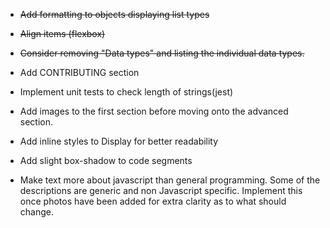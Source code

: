 - ~~Add formatting to objects displaying list types~~
- ~~Align items (flexbox)~~
- ~~Consider removing "Data types" and listing the individual data types.~~
- Add CONTRIBUTING section
- Implement unit tests to check length of strings(jest)

- Add images to the first section before moving onto the advanced section.

- Add inline styles to Display for better readability
- Add slight box-shadow to code segments
- Make text more about javascript than general programming. Some of the descriptions are generic and non Javascript specific.
  Implement this once photos have been added for extra clarity as to what should change.
